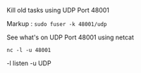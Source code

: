 Kill old tasks using UDP Port 48001

Markup : `sudo fuser -k 48001/udp`

See what's on UDP Port 48001 using netcat

`nc -l -u 48001`

-l listen
-u UDP
